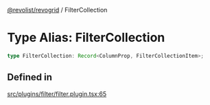 [@revolist/revogrid](README.md) / FilterCollection

# Type Alias: FilterCollection

```ts
type FilterCollection: Record<ColumnProp, FilterCollectionItem>;
```

## Defined in

[src/plugins/filter/filter.plugin.tsx:65](https://github.com/revolist/revogrid/blob/786bfc578aeb724125d022c69d878eb830c54a23/src/plugins/filter/filter.plugin.tsx#L65)
